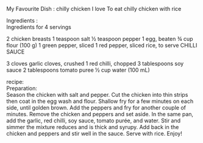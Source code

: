 My Favourite Dish :
chilly chicken
I love To eat chilly chicken with rice

Ingredients :                                                                         
Ingredients for 4 servings

2 chicken breasts 1 teaspoon salt ½ teaspoon pepper 1 egg, beaten ¾ cup flour (100 g) 1 green pepper, sliced 1 red pepper, sliced rice, to serve CHILLI SAUCE

3 cloves garlic cloves, crushed 1 red chilli, chopped 3 tablespoons soy sauce 2 tablespoons tomato puree ½ cup water (100 mL)

recipe:                                                                                                     
Preparation:                        
Season the chicken with salt and pepper. 
Cut the chicken into thin strips then coat in the egg wash and flour. 
Shallow fry for a few minutes on each side, until golden brown.
Add the peppers and fry for another couple of minutes. Remove the chicken and peppers and set aside. 
In the same pan, add the garlic, red chilli, soy sauce, tomato purée, and water. 
Stir and simmer the mixture reduces and is thick and syrupy. 
Add back in the chicken and peppers and stir well in the sauce.
Serve with rice. Enjoy!

